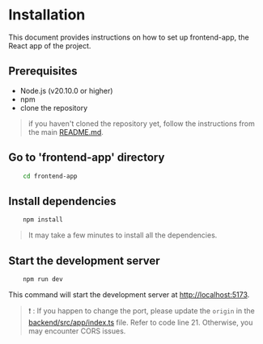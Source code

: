 # Installation

This document provides instructions on how to set up frontend-app, the React app of the project.

## Prerequisites

- Node.js (v20.10.0 or higher)
- npm
- clone the repository

> if you haven't cloned the repository yet, follow the instructions from the main [README.md](../README.md).

## Go to 'frontend-app' directory

```bash
    cd frontend-app
```

## Install dependencies

```bash
    npm install
```

> It may take a few minutes to install all the dependencies.

## Start the development server

```bash
    npm run dev
```

This command will start the development server at [http://localhost:5173](http://localhost:5173).

> ️❗ : If you happen to change the port, please update the `origin` in the [backend/src/app/index.ts](../backend/src/app/index.ts) file. Refer to code line 21. Otherwise, you may encounter CORS issues.
